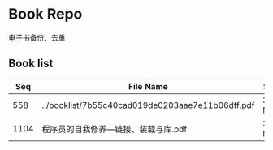 Book Repo
=========

电子书备份、去重

Book list
---------

| Seq | File Name | Size | MD5 |
| --- | --------- | ---- | --- |
| 558 | ../booklist/7b55c40cad019de0203aae7e11b06dff.pdf | 30.4 MB | 7b55c40cad019de0203aae7e11b06dff | 
| 1104 | 程序员的自我修养—链接、装载与库.pdf | 30.4 MB | 7b55c40cad019de0203aae7e11b06dff | 
